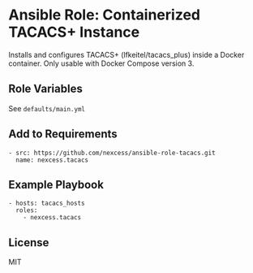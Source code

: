 # Ansible Role: Containerized TACACS+ Instance

Installs and configures TACACS+ (lfkeitel/tacacs_plus) inside a Docker container. Only usable with Docker Compose version 3.

## Role Variables

See `defaults/main.yml`


## Add to Requirements

    - src: https://github.com/nexcess/ansible-role-tacacs.git
      name: nexcess.tacacs

## Example Playbook

    - hosts: tacacs_hosts
      roles:
        - nexcess.tacacs

## License

MIT
